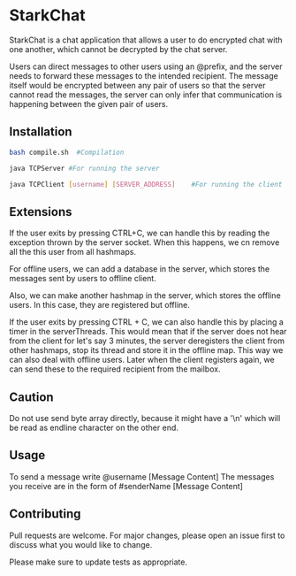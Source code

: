 # StarkChat

StarkChat is a chat application that allows a user to do encrypted chat with one another, which cannot be decrypted by the chat server.

Users can direct messages to other users using an @prefix, and the server needs to forward these messages to the intended recipient. The message itself would be encrypted between any pair of users so that the server cannot read the messages, the server can only infer that communication is happening between the given pair of users.

## Installation


```bash
bash compile.sh  #Compilation
```

```bash
java TCPServer #For running the server
```

```bash
java TCPClient [username] [SERVER_ADDRESS]    #For running the client
```

## Extensions
If the user exits by pressing CTRL+C, we can handle this by reading the exception thrown by the server socket. When this happens, we cn remove all the this user from all hashmaps.

For offline users, we can add a database in the server, which stores the messages sent by users to offline client.

Also, we can make another hashmap in the server, which stores the offline users. In this case, they are registered but offline.


If the user exits by pressing CTRL + C, we can also handle this by placing a timer in the serverThreads. This would mean that if the server does not hear from the client for let's say 3 minutes, the server deregisters the client from other hashmaps, stop its thread and store it in the offline map. This way we can also deal with offline users. Later when the client registers again, we can send these to the required recipient from the mailbox.

## Caution
Do not use send byte array directly, because it might have a '\n' which will be read as endline character on the other end.

## Usage

To send a message write @username [Message Content]
The messages you receive are in the form of #senderName [Message Content]

## Contributing
Pull requests are welcome. For major changes, please open an issue first to discuss what you would like to change.

Please make sure to update tests as appropriate.
